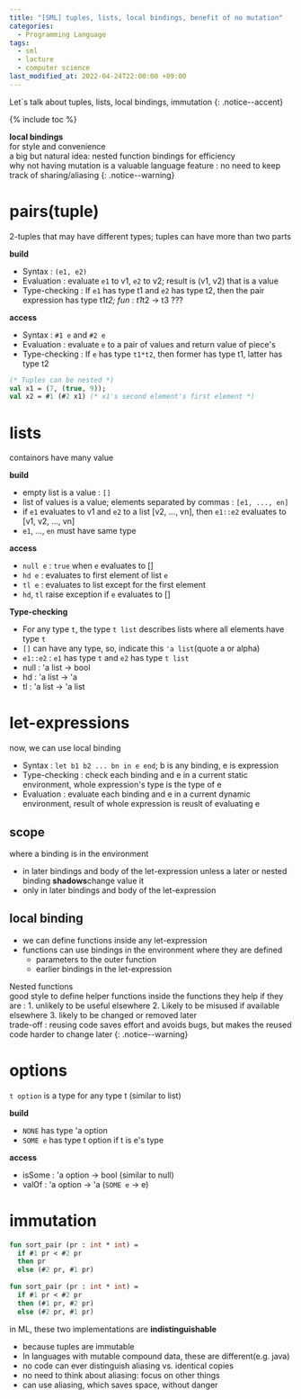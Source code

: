 ```yaml
---
title: "[SML] tuples, lists, local bindings, benefit of no mutation"
categories:
  - Programming Language
tags:
  - sml
  - lacture
  - computer science
last_modified_at: 2022-04-24T22:00:00 +09:00
---
```

Let`s talk about tuples, lists, local bindings, immutation
{: .notice--accent}

{% include toc %}

**local bindings**<br>
for style and convenience<br>
a big but natural idea: nested function bindings for efficiency<br>
why not having mutation is a valuable language feature : no need to keep track of sharing/aliasing
{: .notice--warning}

pairs(tuple)
=====
2-tuples that may have different types; tuples can have more than two parts  

**build**
- Syntax : `(e1, e2)`
- Evaluation : evaluate `e1` to v1, `e2` to v2; result is (v1, v2) that is a value
- Type-checking : If `e1` has type t1 and `e2` has type t2, then the pair expression has type t1*t2; fun : t1*t2 -> t3 ???

**access**
- Syntax : `#1 e` and `#2 e`
- Evaluation : evaluate `e` to a pair of values and return value of piece's
- Type-checking : If `e` has type `t1*t2`, then former has type t1, latter has type t2
```sml
(* Tuples can be nested *)
val x1 = (7, (true, 9));
val x2 = #1 (#2 x1) (* x1's second element's first element *)
```

lists
=======
containors have many value

**build**
- empty list is a value : `[]`
- list of values is a value; elements separated by commas : `[e1, ..., en]`
- if `e1` evaluates to v1 and `e2` to a list [v2, ..., vn], then `e1::e2` evaluates to [v1, v2, ..., vn]
- `e1`, ..., `en` must have same type

**access**
- `null e` : `true` when `e` evaluates to []
- `hd e` : evaluates to first element of list `e`
- `tl e` : evaluates to list except for the first element
- `hd`, `tl` raise exception if `e` evaluates to []

**Type-checking**
- For any type `t`, the type `t list` describes lists where all elements have type `t`
- `[]` can have any type, so, indicate this `'a list`(quote a or alpha)
- `e1::e2` : `e1` has type `t` and `e2` has type `t list`
- null : 'a list -> bool
- hd : 'a list -> 'a
- tl : 'a list -> 'a list 

let-expressions
==========
now, we can use local binding
- Syntax : `let b1 b2 ... bn in e end`; b is any binding, e is expression
- Type-checking : check each binding and e in a current static environment, whole expression's type is the type of e
- Evaluation : evaluate each binding and e in a current dynamic environment, result of whole expression is reuslt of evaluating e

## scope
where a binding is in the environment
- in later bindings and body of the let-expression unless a later or nested binding **shadows**<span class="comment">change value</span> it
- only in later bindings and body of the let-expression

## local binding
- we can define functions inside any let-expression
- functions can use bindings in the environment where they are defined
    * parameters to the outer function
    * earlier bindings in the let-expression

Nested functions<br>
good style to define helper functions inside the functions they help if they are : 1. unlikely to be useful elsewhere 2. Likely to be misused if available elsewhere 3. likely to be changed or removed later<br>
trade-off : reusing code saves effort and avoids bugs, but makes the reused code harder to change later
{: .notice--warning}

options
======
`t option` is a type for any type t (similar to list)

**build**
- `NONE` has type 'a option
- `SOME e` has type t option if t is e's type

**access**
- isSome : 'a option -> bool (similar to null)
- valOf : 'a option -> 'a (`SOME e` -> e)

immutation
======
```sml
fun sort_pair (pr : int * int) =
  if #1 pr < #2 pr
  then pr
  else (#2 pr, #1 pr)
  
fun sort_pair (pr : int * int) =
  if #1 pr < #2 pr
  then (#1 pr, #2 pr)
  else (#2 pr, #1 pr)
```
in ML, these two implementations are **indistinguishable**
- because tuples are immutable
- In languages with mutable compound data, these are different(e.g. java)
- no code can ever distinguish aliasing vs. identical copies
- no need to think about aliasing: focus on other things
- can use aliasing, which saves space, without danger
